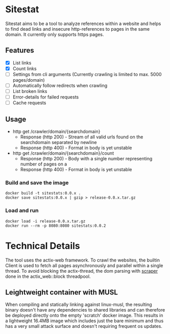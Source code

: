 # Sitestat
Sitestat aims to be a tool to analyze references within a website and helps to find dead links and insecure http-references to pages in the same domain. It currently only supports https pages.

## Features
- [x] List links
- [x] Count links
- [ ] Settings from cli arguments (Currently crawling is limited to max. 5000 pages/domain)
- [ ] Automatically follow redirects when crawling
- [ ] List broken links
- [ ] Error-details for failed requests
- [ ] Cache requests

## Usage
- http get /crawler/domain/{searchdomain}
  - Response (http 200) - Stream of all valid urls found on the searchdomain separated by newline
  - Response (http 400) - Format in body is yet unstable
- http get /crawler/domain/{searchdomain}/count
  - Response (http 200) - Body with a single number representing number of pages on a 
  - Response (http 400) - Format in body is yet unstable


### Build and save the image
```
docker build -t sitestats:0.0.x .
docker save sitestats:0.0.x | gzip > release-0.0.x.tar.gz
```

### Load and run
```
docker load -i release-0.0.x.tar.gz
docker run --rm -p 8080:8080 sitestats:0.0.2
```


# Technical Details
The tool uses the actix-web framework. To crawl the websites, the builtin Client is used to fetch all pages asynchronously and parallel within a single thread. To avoid blocking the actix-thread, the dom parsing with [scraper](https://docs.rs/scraper/0.12.0/scraper/) done in the actix_web::block threadpool.

## Leightweight container with MUSL
When compiling and statically linking against linux-musl, the resulting binary doesn't have any dependencies to shared libraries and can therefore be deployed directly onto the empty 'scratch' docker image. This results in a lightweight 16.4MB image which includes just the bare minimum and thus has a very small attack surface and doesn't requiring frequent os updates.
